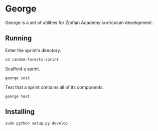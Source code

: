 George
=======
George is a set of utilities for Zipfian Academy curriculum development.

## Running
Enter the sprint's directory.

    cd random-forests-sprint

Scaffold a sprint.

    george init

Test that a sprint contains all of its components.

    george test

## Installing

    sudo python setup.py develop

